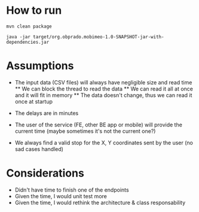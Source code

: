 # How to run

`mvn clean package`

`java -jar target/org.obprado.mobimeo-1.0-SNAPSHOT-jar-with-dependencies.jar`

# Assumptions

 * The input data (CSV files) will always have negligible size and read time
 ** We can block the thread to read the data
 ** We can read it all at once and it will fit in memory
 ** The data doesn't change, thus we can read it once at startup
 
 * The delays are in minutes
 * The user of the service (FE, other BE app or mobile) will provide the current time (maybe sometimes it's not the current one?)
 * We always find a valid stop for the X, Y coordinates sent by the user (no sad cases handled)
 
# Considerations

 * Didn't have time to finish one of the endpoints
 * Given the time, I would unit test more
 * Given the time, I would rethink the architecture & class responsability